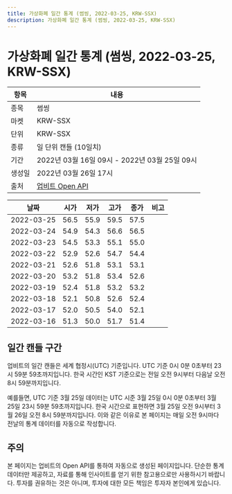 ```yaml
---
title: 가상화폐 일간 통계 (썸씽, 2022-03-25, KRW-SSX)
description: 가상화폐 일간 통계 (썸씽, 2022-03-25, KRW-SSX)
---
```


가상화폐 일간 통계 (썸씽, 2022-03-25, KRW-SSX)
===

|항목|내용|
|--|--|
|종목|썸씽|
|마켓|KRW-SSX|
|단위|KRW-SSX|
|종류|일 단위 캔들 (10일치)|
|기간|2022년 03월 16일 09시 - 2022년 03월 25일 09시|
|생성일|2022년 03월 26일 17시|
|출처|[업비트 Open API](https://docs.upbit.com)|


|날짜|시가|저가|고가|종가|비고|
|--|--|--|--|--|--|
|2022-03-25|56.5|55.9|59.5|57.5|    |
|2022-03-24|54.9|54.3|56.6|56.5|    |
|2022-03-23|54.5|53.3|55.1|55.0|    |
|2022-03-22|52.9|52.6|54.7|54.4|    |
|2022-03-21|52.6|51.8|53.1|53.1|    |
|2022-03-20|53.2|51.8|53.4|52.6|    |
|2022-03-19|52.4|51.8|53.2|53.2|    |
|2022-03-18|52.1|50.8|52.6|52.4|    |
|2022-03-17|52.0|50.5|54.0|52.1|    |
|2022-03-16|51.3|50.0|51.7|51.4|    |


일간 캔들 구간
---
업비트의 일간 캔들은 세계 협정시(UTC) 기준입니다. 
UTC 기준 0시 0분 0초부터 23시 59분 59초까지입니다. 
한국 시간인 KST 기준으로는 전일 오전 9시부터 다음날 오전 8시 59분까지입니다. 


예를들면, UTC 기준 3월 25일 데이터는 UTC 시준 3월 25일 0시 0분 0초부터 3월 25일 23시 59분 59초까지입니다. 
한국 시간으로 표현하면 3월 25일 오전 9시부터 3월 26일 오전 8시 59분까지입니다. 
이와 같은 이유로 본 페이지는 매일 오전 9시마다 전날의 통계 데이터를 자동으로 작성합니다. 


주의
---


본 페이지는 업비트의 Open API를 통하여 자동으로 생성된 페이지입니다. 
단순한 통계 데이터만 제공하고, 자료를 통해 인사이트를 얻기 위한 참고용으로만 사용하시기 바랍니다. 
투자를 권유하는 것은 아니며, 투자에 대한 모든 책임은 투자자 본인에게 있습니다. 
